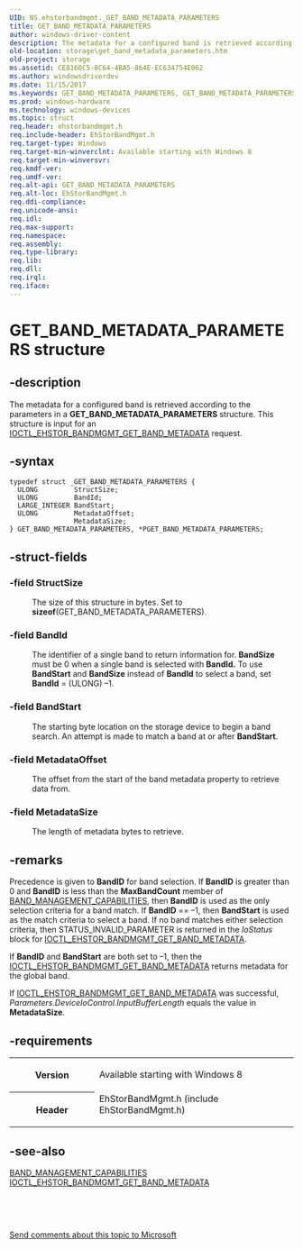 ```yaml
---
UID: NS.ehstorbandmgmt._GET_BAND_METADATA_PARAMETERS
title: GET_BAND_METADATA_PARAMETERS
author: windows-driver-content
description: The metadata for a configured band is retrieved according to the parameters in a GET_BAND_METADATA_PARAMETERS structure. This structure is input for an IOCTL_EHSTOR_BANDMGMT_GET_BAND_METADATA request.
old-location: storage\get_band_metadata_parameters.htm
old-project: storage
ms.assetid: CE8160C5-8C64-4BA5-864E-EC634754E062
ms.author: windowsdriverdev
ms.date: 11/15/2017
ms.keywords: GET_BAND_METADATA_PARAMETERS, GET_BAND_METADATA_PARAMETERS, *PGET_BAND_METADATA_PARAMETERS
ms.prod: windows-hardware
ms.technology: windows-devices
ms.topic: struct
req.header: ehstorbandmgmt.h
req.include-header: EhStorBandMgmt.h
req.target-type: Windows
req.target-min-winverclnt: Available starting with Windows 8
req.target-min-winversvr: 
req.kmdf-ver: 
req.umdf-ver: 
req.alt-api: GET_BAND_METADATA_PARAMETERS
req.alt-loc: EhStorBandMgmt.h
req.ddi-compliance: 
req.unicode-ansi: 
req.idl: 
req.max-support: 
req.namespace: 
req.assembly: 
req.type-library: 
req.lib: 
req.dll: 
req.irql: 
req.iface: 
---
```


# GET_BAND_METADATA_PARAMETERS structure



## -description
<p>The metadata for a configured band is retrieved according to the parameters in a <b>GET_BAND_METADATA_PARAMETERS</b> structure. This structure is input for an <a href="..\ehstorbandmgmt\ni-ehstorbandmgmt-ioctl-ehstor-bandmgmt-get-band-metadata.md"> IOCTL_EHSTOR_BANDMGMT_GET_BAND_METADATA</a> request.</p>


## -syntax

````
typedef struct _GET_BAND_METADATA_PARAMETERS {
  ULONG         StructSize;
  ULONG         BandId;
  LARGE_INTEGER BandStart;
  ULONG         MetadataOffset;
                MetadataSize;
} GET_BAND_METADATA_PARAMETERS, *PGET_BAND_METADATA_PARAMETERS;
````


## -struct-fields
<dl>

### -field <b>StructSize</b>

<dd>
<p>The size of this structure in bytes. Set to <b>sizeof</b>(GET_BAND_METADATA_PARAMETERS).</p>
</dd>

### -field <b>BandId</b>

<dd>
<p>The identifier of a single band to return information for. <b>BandSize</b> must be 0 when a single band is selected  with <b>BandId.</b> To use <b>BandStart</b> and <b>BandSize</b> instead of <b>BandId</b> to select a band, set <b>BandId</b> = (ULONG) –1.</p>
</dd>

### -field <b>BandStart</b>

<dd>
<p>The starting byte location on the storage device to begin a band search. An attempt is made to match a band at or after <b>BandStart</b>.</p>
</dd>

### -field <b>MetadataOffset</b>

<dd>
<p>The offset from the start of the band metadata property  to retrieve  data from.</p>
</dd>

### -field <b>MetadataSize</b>

<dd>
<p>The length of metadata bytes to retrieve.</p>
</dd>
</dl>

## -remarks
<p> Precedence is given to <b>BandID</b> for band selection.  If <b>BandID</b>  is greater than   0 and  <b>BandID</b>  is less than the  <b>MaxBandCount</b> member of <a href="https://msdn.microsoft.com/library/windows/hardware/hh439563">BAND_MANAGEMENT_CAPABILITIES</a>, then   <b>BandID</b> is used as the only selection criteria for a band match. If  <b>BandID</b> == –1, then <b>BandStart</b> is used as  the match criteria to select a band. If no band matches either selection criteria, then STATUS_INVALID_PARAMETER is returned in the <i>IoStatus</i> block for <a href="https://msdn.microsoft.com/library/windows/hardware/hh451386">IOCTL_EHSTOR_BANDMGMT_GET_BAND_METADATA</a>.</p>

<p>If <b>BandID</b> and <b>BandStart</b> are both set to –1,  then the <a href="https://msdn.microsoft.com/library/windows/hardware/hh451386">IOCTL_EHSTOR_BANDMGMT_GET_BAND_METADATA</a> returns metadata for the global band.</p>

<p>If <a href="https://msdn.microsoft.com/library/windows/hardware/hh451386">IOCTL_EHSTOR_BANDMGMT_GET_BAND_METADATA</a> was successful, <i>Parameters.DeviceIoControl.InputBufferLength</i> equals the value in <b>MetadataSize</b>.</p>

## -requirements
<table>
<tr>
<th width="30%">
<p>Version</p>
</th>
<td width="70%">
<p>Available starting with Windows 8</p>
</td>
</tr>
<tr>
<th width="30%">
<p>Header</p>
</th>
<td width="70%">
<dl>
<dt>EhStorBandMgmt.h (include EhStorBandMgmt.h)</dt>
</dl>
</td>
</tr>
</table>

## -see-also
<dl>
<dt>
<a href="https://msdn.microsoft.com/library/windows/hardware/hh439563">BAND_MANAGEMENT_CAPABILITIES</a>
</dt>
<dt>
<a href="https://msdn.microsoft.com/library/windows/hardware/hh451386">IOCTL_EHSTOR_BANDMGMT_GET_BAND_METADATA</a>
</dt>
</dl>
<p> </p>
<p> </p>
<p><a href="mailto:wsddocfb@microsoft.com?subject=Documentation%20feedback [storage\storage]:%20GET_BAND_METADATA_PARAMETERS structure%20 RELEASE:%20(11/15/2017)&amp;body=%0A%0APRIVACY STATEMENT%0A%0AWe use your feedback to improve the documentation. We don't use your email address for any other purpose, and we'll remove your email address from our system after the issue that you're reporting is fixed. While we're working to fix this issue, we might send you an email message to ask for more info. Later, we might also send you an email message to let you know that we've addressed your feedback.%0A%0AFor more info about Microsoft's privacy policy, see http://privacy.microsoft.com/en-us/default.aspx." title="Send comments about this topic to Microsoft">Send comments about this topic to Microsoft</a></p>
